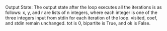 Output State: The output state after the loop executes all the iterations is as follows: x, y, and r are lists of n integers, where each integer is one of the three integers input from stdin for each iteration of the loop. visited, coef, and stdin remain unchanged. tot is 0, bipartite is True, and ok is False.
